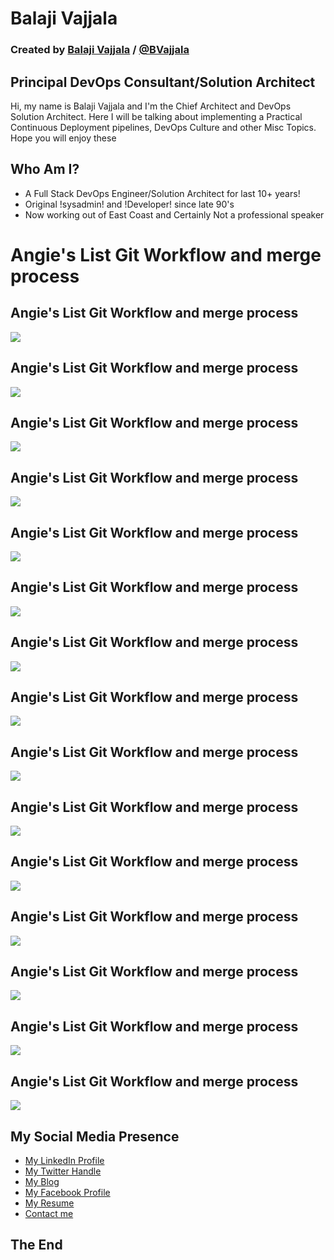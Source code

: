 # Balaji Vajjala

### Created by [Balaji Vajjala](https://bvajjala.github.io) / [@BVajjala](https://twitter.com/Bvajjala)




## Principal DevOps Consultant/Solution Architect

  Hi, my name is Balaji Vajjala and I'm the Chief Architect and DevOps Solution Architect. Here I will be talking about implementing a Practical Continuous Deployment pipelines, DevOps Culture and other Misc Topics.
  Hope you will enjoy these




## Who Am I?

* A Full Stack DevOps Engineer/Solution Architect for last 10+ years!
* Original !sysadmin! and !Developer! since late 90's 
* Now working out of East Coast and Certainly Not a professional speaker



# Angie's List Git Workflow and merge process




## Angie's List Git Workflow and merge process
![](images/Slide01.png)



## Angie's List Git Workflow and merge process
![](images/Slide02.png)



## Angie's List Git Workflow and merge process
![](images/Slide03.png)



## Angie's List Git Workflow and merge process
![](images/Slide04.png)



## Angie's List Git Workflow and merge process
![](images/Slide05.png)



## Angie's List Git Workflow and merge process
![](images/Slide06.png)



## Angie's List Git Workflow and merge process
![](images/Slide07.png)



## Angie's List Git Workflow and merge process
![](images/Slide08.png)



## Angie's List Git Workflow and merge process
![](images/Slide09.png)



## Angie's List Git Workflow and merge process
![](images/Slide1.png)



## Angie's List Git Workflow and merge process
![](images/Slide10.png)



## Angie's List Git Workflow and merge process
![](images/Slide11.png)



## Angie's List Git Workflow and merge process
![](images/Slide12.png)



## Angie's List Git Workflow and merge process
![](images/Slide13.png)



## Angie's List Git Workflow and merge process
![](images/Slide14.png)



## My Social Media Presence

  * [My LinkedIn Profile](https://www.linkedin.com/in/bvajjala)
  * [My Twitter Handle](https://twitter.com/Bvajjala)
  * [My Blog](https://bvajjala.github.io/)
  * [My Facebook Profile](https://www.facebook.com/bvajjala)
  * [My Resume](https://bvajjala.github.io/about/resume/)
  * [Contact me](mailto:bvajjala@gmail.com)



## The End